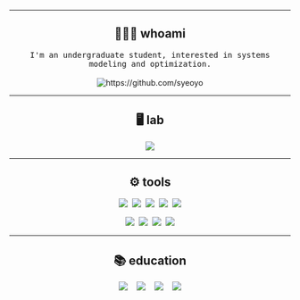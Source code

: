 <hr>
<h2 align="center"> 👩🏻‍💻 whoami</h2>
<p align="center">
  <samp> I'm an undergraduate student, interested in systems modeling and optimization.
  </samp>
  <br> <br>
  <img src="https://komarev.com/ghpvc/?username=syeoyo" alt="https://github.com/syeoyo" />
</p>

<hr>

<h2 align="center"> 🖥️ lab</h2>
<p align="center" align='right'>
  <a target="_blank"href="https://symply.yonsei.ac.kr/"><img src="https://img.shields.io/badge/SYMPLY-1766FF?&style=for-the-badge&logo=sega&logoColor=white" /></a>
</p>
<hr>

<h2 align="center"> ⚙️ tools</h2>
<p align="center">
  <img src="https://img.shields.io/badge/Python-3776AB?style=for-the-badge&logo=Python&logoColor=white"/>&nbsp;
  <img src="https://img.shields.io/badge/CPLEX-004088?style=for-the-badge&logo=cplex&logoColor=white"/>&nbsp;
  <img src="https://img.shields.io/badge/R-276DC3?style=for-the-badge&logo=R&logoColor=white"/>&nbsp;
  <img src="https://img.shields.io/badge/Java-007396?style=for-the-badge&logo=Java&logoColor=white"/>&nbsp;
  <img src="https://img.shields.io/badge/SimpleX-000000?style=for-the-badge&logo=SimpleX&logoColor=white"/>
</p>
<p align="center">
  <img src="https://img.shields.io/badge/Gurobi-EE4C2C?style=for-the-badge&logo=Gurobi&logoColor=white"/>&nbsp;
  <img src="https://img.shields.io/badge/TensorFlow-FF6F00?style=for-the-badge&logo=TensorFlow&logoColor=white"/>&nbsp;
  <img src="https://img.shields.io/badge/PyTorch-EE4C2C?style=for-the-badge&logo=PyTorch&logoColor=white"/>&nbsp;
  <img src="https://img.shields.io/badge/Arena-CD163F?style=for-the-badge&logo=rockwell automation&logoColor=white"/>
</p>
<hr>

<h2 align="center"> 📚 education </h2>
<p align="center" align='right'>
  <a target="_blank"href="https://ie.yonsei.ac.kr/ie/index.do"><img src="https://img.shields.io/badge/Yonsei IIE-00205B?&style=for-the-badge&logo=eagle&logoColor=white" /></a>&nbsp;&nbsp;&nbsp;
  <a target="_blank"href="https://uic.yonsei.ac.kr/main/main.asp"><img src="https://img.shields.io/badge/Yonsei ECON-00205B?&style=for-the-badge&logo=eagle&logoColor=white" /></a>&nbsp;&nbsp;&nbsp;
  <a target="_blank"href="https://as.nyu.edu/departments/econ.html"><img src="https://img.shields.io/badge/NYU ECON-56018D?&style=for-the-badge&logo=new york times&logoColor=white" /></a>&nbsp;&nbsp;&nbsp;
  <a target="_blank"href="http://english.minjok.hs.kr/contents/main.php"><img src="https://img.shields.io/badge/KMLA-E6526F?&style=for-the-badge&logo=red candle games&logoColor=white" /></a>
</p>
